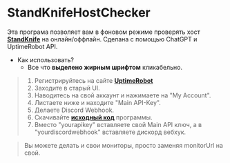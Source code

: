# StandKnifeHostChecker

Эта програма позволяет вам в фоновом режиме проверять хост [**StandKnife**](standknife.store) на онлайн/оффлайн.
Сделана с помощью ChatGPT и UptimeRobot API.

- Как использовать?
  - Все что **выделено жирным шрифтом** кликабельно.

> 1. Регистрируйтесь на сайте [**UptimeRobot**](uptimerobot.com/signUp)
> 2. Заходите в старый UI.
> 3. Наводитесь на свой аккаунт и нажимаете на "My Account".
> 4. Листаете ниже и находите "Main API-Key".
> 5. Делаете Discord Webhook.
> 6. Скачивайте [**исходный код**](https://github.com/W3dCIoud/StandKnifeHostChecker/archive/refs/heads/main.zip) программы.
> 7. Вместо "yourapikey" вставляете свой Main API ключ, а в "yourdiscordwebhook" вставляете дискорд вебхук.

> Вы можете делать и свои мониторы, просто заменяя monitorUrl на свой.
